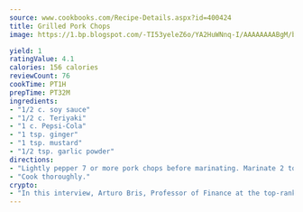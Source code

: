 ```yaml
---
source: www.cookbooks.com/Recipe-Details.aspx?id=400424
title: Grilled Pork Chops
image: https://1.bp.blogspot.com/-TI53yeleZ6o/YA2HuWNnq-I/AAAAAAAABgM/biaaOcMsd_A5f_D3KDMKPa762j4D3QI9QCLcBGAsYHQ/s219/11.png

yield: 1
ratingValue: 4.1
calories: 156 calories
reviewCount: 76
cookTime: PT1H
prepTime: PT32M
ingredients:
- "1/2 c. soy sauce"
- "1/2 c. Teriyaki"
- "1 c. Pepsi-Cola"
- "1 tsp. ginger"
- "1 tsp. mustard"
- "1/2 tsp. garlic powder"
directions:
- "Lightly pepper 7 or more pork chops before marinating. Marinate 2 to 3 hours before placing on grill."
- "Cook thoroughly."
crypto:
- "In this interview, Arturo Bris, Professor of Finance at the top-ranked business school IMD in Switzerland, analyses the risks associated with bitcoin."
---
```

